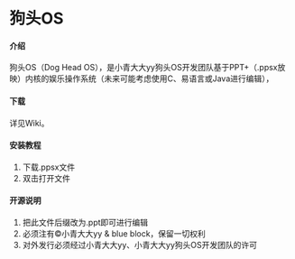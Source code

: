 # 狗头OS

#### 介绍
狗头OS（Dog Head OS），是小青大大yy狗头OS开发团队基于PPT+（.ppsx放映）内核的娱乐操作系统（未来可能考虑使用C、易语言或Java进行编辑），

#### 下载
详见Wiki。

#### 安装教程

1.  下载.ppsx文件
2.  双击打开文件

#### 开源说明

1.  把此文件后缀改为.ppt即可进行编辑
2.  必须注有©小青大大yy & blue block，保留一切权利
3.  对外发行必须经过小青大大yy、小青大大yy狗头OS开发团队的许可



